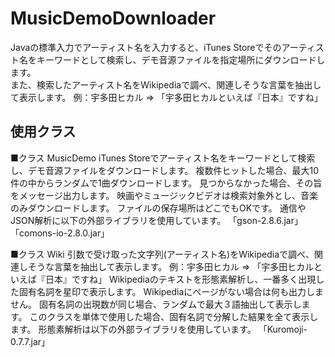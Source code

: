 # MusicDemoDownloader
Javaの標準入力でアーティスト名を入力すると、iTunes Storeでそのアーティスト名をキーワードとして検索し、デモ音源ファイルを指定場所にダウンロードします。<br>
また、検索したアーティスト名をWikipediaで調べ、関連しそうな言葉を抽出して表示します。
例：宇多田ヒカル => 「宇多田ヒカルといえば『日本』ですね」

## 使用クラス
■クラス MusicDemo
iTunes Storeでアーティスト名をキーワードとして検索し、デモ音源ファイルをダウンロードします。
 複数件ヒットした場合、最大10件の中からランダムで1曲ダウンロードします。
 見つからなかった場合、その旨をメッセージ出力します。
 映画やミュージックビデオは検索対象外とし、音楽のみダウンロードします。
 ファイルの保存場所はどこでもOKです。
 通信やJSON解析に以下の外部ライブラリを使用しています。
 「gson-2.8.6.jar」「comons-io-2.8.0.jar」

■クラス Wiki
引数で受け取った文字列(アーティスト名)をWikipediaで調べ、関連しそうな言葉を抽出して表示します。
  例：宇多田ヒカル => 「宇多田ヒカルといえば『日本』ですね」
  Wikipediaのテキストを形態素解析し、一番多く出現した固有名詞を星印で表示します。
  Wikipediaにページがない場合は何も出力しません。
  固有名詞の出現数が同じ場合、ランダムで最大３語抽出して表示します。
  このクラスを単体で使用した場合、固有名詞で分解した結果を全て表示します。
  形態素解析は以下の外部ライブラリを使用しています。
  「Kuromoji-0.7.7.jar」
  
